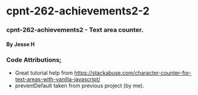# cpnt-262-achievements2-2
### cpnt-262-achievements2 - Text area counter.

#### By Jesse H

### Code Attributions;
- Great tutorial help from https://stackabuse.com/character-counter-for-text-areas-with-vanilla-javascript/
- preventDefault taken from previous project (by me).

